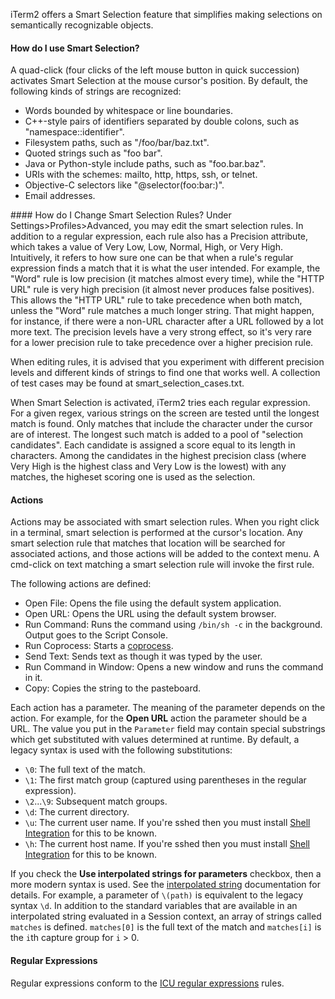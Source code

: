 iTerm2 offers a Smart Selection feature that simplifies making selections on semantically recognizable objects.
#### How do I use Smart Selection?
A quad-click (four clicks of the left mouse button in quick succession) activates Smart Selection at the mouse cursor's position. By default, the following kinds of strings are recognized:
<ul>
        <li>Words bounded by whitespace or line boundaries.</li>
        <li>C++-style pairs of identifiers separated by double colons, such as "namespace::identifier".</li>
        <li>Filesystem paths, such as "/foo/bar/baz.txt".</li>
        <li>Quoted strings such as "foo bar".</li>
        <li>Java or Python-style include paths, such as "foo.bar.baz".</li>
        <li>URIs with the schemes: mailto, http, https, ssh, or telnet.</li>
        <li>Objective-C selectors like "@selector(foo:bar:)".</li>
        <li>Email addresses.</li>
</ul>
#### How do I Change Smart Selection Rules?
Under Settings>Profiles>Advanced, you may edit the smart selection rules. In addition to a regular expression, each rule also has a Precision attribute, which takes a value of Very Low, Low, Normal, High, or Very High. Intuitively, it refers to how sure one can be that when a rule's regular expression finds a match that it is what the user intended. For example, the "Word" rule is low precision (it matches almost every time), while the "HTTP URL" rule is very high precision (it almost never produces false positives). This allows the "HTTP URL" rule to take precedence when both match, unless the "Word" rule matches a much longer string. That might happen, for instance, if there were a non-URL character after a URL followed by a lot more text. The precision levels have a very strong effect, so it's very rare for a lower precision rule to take precedence over a higher precision rule.

When editing rules, it is advised that you experiment with different precision levels and different kinds of strings to find one that works well. A collection of test cases may be found at smart_selection_cases.txt.

When Smart Selection is activated, iTerm2 tries each regular expression. For a given regex, various strings on the screen are tested until the longest match is found. Only matches that include the character under the cursor are of interest. The longest such match is added to a pool of "selection candidates". Each candidate is assigned a score equal to its length in characters. Among the candidates in the highest precision class (where Very High is the highest class and Very Low is the lowest) with any matches, the higheset scoring one is used as the selection.

#### Actions
Actions may be associated with smart selection rules. When you right click in a terminal, smart selection is performed at the cursor's location. Any smart selection rule that matches that location will be searched for associated actions, and those actions will be added to the context menu. A cmd-click on text matching a smart selection rule will invoke the first rule.

The following actions are defined:

 * Open File: Opens the file using the default system application.
 * Open URL: Opens the URL using the default system browser.
 * Run Command: Runs the command using `/bin/sh -c` in the background. Output goes to the Script Console.
 * Run Coprocess: Starts a [coprocess](documentation-coprocesses.html).
 * Send Text: Sends text as though it was typed by the user.
 * Run Command in Window: Opens a new window and runs the command in it.
 * Copy: Copies the string to the pasteboard.

Each action has a parameter. The meaning of the parameter depends on the action. For example, for the **Open URL** action the parameter should be a URL. The value you put in the `Parameter` field may contain special substrings which get substituted with values determined at runtime. By default, a legacy syntax is used with the following substitutions:

 * `\0`: The full text of the match.
 * `\1`: The first match group (captured using parentheses in the regular expression).
 * `\2`...`\9`: Subsequent match groups.
 * `\d`: The current directory.
 * `\u`: The current user name. If you're sshed then you must install [Shell Integration](documentation-shell-integration.html) for this to be known.
 * `\h`: The current host name. If you're sshed then you must install [Shell Integration](documentation-shell-integration.html) for this to be known.

If you check the **Use interpolated strings for parameters** checkbox, then a more modern syntax is used. See the [interpolated string](documentation-scripting-fundamentals.html) documentation for details. For example, a parameter of `\(path)` is equivalent to the legacy syntax `\d`. In addition to the standard variables that are available in an interpolated string evaluated in a Session context, an array of strings called `matches` is defined. `matches[0]` is the full text of the match and `matches[i]` is the `i`th capture group for `i` > 0.

#### Regular Expressions
Regular expressions conform to the <a href="https://unicode-org.github.io/icu/userguide/strings/regexp.html">ICU regular expressions</a> rules.
